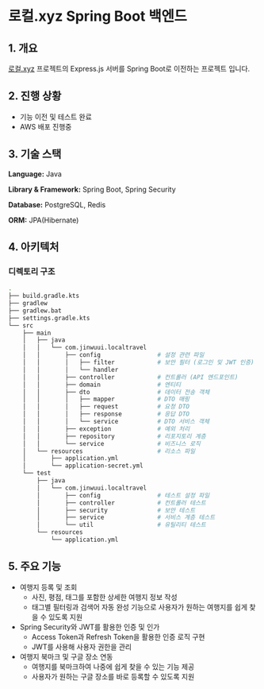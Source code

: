# 로컬.xyz Spring Boot 백엔드

## 1. 개요

[로컬.xyz](https://github.com/jinwuui/local-travel-map-frontend) 프로젝트의 Express.js 서버를 Spring Boot로 이전하는 프로젝트 입니다.

## 2. 진행 상황

- 기능 이전 및 테스트 완료
- AWS 배포 진행중

## 3. 기술 스택

**Language:** Java

**Library & Framework:** Spring Boot, Spring Security

**Database:** PostgreSQL, Redis

**ORM:** JPA(Hibernate)

## 4. 아키텍처

### 디렉토리 구조

```bash
.
├── build.gradle.kts
├── gradlew
├── gradlew.bat
├── settings.gradle.kts
└── src
    ├── main
    │   ├── java
    │   │   └── com.jinwuui.localtravel
    │   │       ├── config                # 설정 관련 파일
    │   │       │   ├── filter            # 보안 필터 (로그인 및 JWT 인증)
    │   │       │   └── handler
    │   │       ├── controller            # 컨트롤러 (API 엔드포인트)
    │   │       ├── domain                # 엔티티
    │   │       ├── dto                   # 데이터 전송 객체
    │   │       │   ├── mapper            # DTO 매핑
    │   │       │   ├── request           # 요청 DTO
    │   │       │   ├── response          # 응답 DTO
    │   │       │   └── service           # DTO 서비스 객체
    │   │       ├── exception             # 예외 처리
    │   │       ├── repository            # 리포지토리 계층
    │   │       └── service               # 비즈니스 로직
    │   └── resources                     # 리소스 파일
    │       ├── application.yml
    │       └── application-secret.yml
    └── test
        ├── java
        │   └── com.jinwuui.localtravel
        │       ├── config                # 테스트 설정 파일
        │       ├── controller            # 컨트롤러 테스트
        │       ├── security              # 보안 테스트
        │       ├── service               # 서비스 계층 테스트
        │       └── util                  # 유틸리티 테스트
        └── resources
            └── application.yml
```

## 5. 주요 기능

- 여행지 등록 및 조회
  - 사진, 평점, 태그를 포함한 상세한 여행지 정보 작성
  - 태그별 필터링과 검색어 자동 완성 기능으로 사용자가 원하는 여행지를 쉽게 찾을 수 있도록 지원
- Spring Security와 JWT를 활용한 인증 및 인가
  - Access Token과 Refresh Token을 활용한 인증 로직 구현
  - JWT를 사용해 사용자 권한을 관리
- 여행지 북마크 및 구글 장소 연동
  - 여행지를 북마크하여 나중에 쉽게 찾을 수 있는 기능 제공
  - 사용자가 원하는 구글 장소를 바로 등록할 수 있도록 지원

